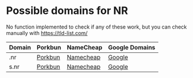 # Possible domains for NR

No function implemented to check if any of these work, but you can check manually with https://tld-list.com/

| Domain | Porkbun | NameCheap | Google Domains |
|---|---|---|---|
| .nr | [Porkbun](https://porkbun.com/checkout/search?prb=e814663da1&tlds=&idnLanguage=&search=search&q=.nr) | [Namecheap](https://www.namecheap.com/domains/registration/results/?domain=.nr) | [Google](https://domains.google.com/registrar/search?searchTerm=.nr) |
| s.nr | [Porkbun](https://porkbun.com/checkout/search?prb=e814663da1&tlds=&idnLanguage=&search=search&q=s.nr) | [Namecheap](https://www.namecheap.com/domains/registration/results/?domain=s.nr) | [Google](https://domains.google.com/registrar/search?searchTerm=s.nr) |
